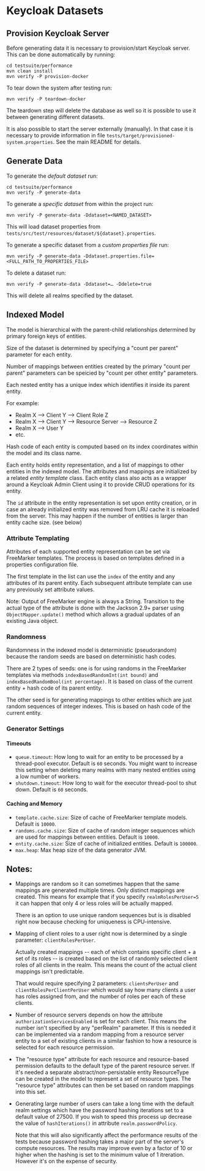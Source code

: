 # Keycloak Datasets

## Provision Keycloak Server

Before generating data it is necessary to provision/start Keycloak server. This can
be done automatically by running:

```
cd testsuite/performance
mvn clean install
mvn verify -P provision-docker
```
To tear down the system after testing run:
```
mvn verify -P teardown-docker
```
The teardown step will delete the database as well so it is possible to use it between generating different datasets.

It is also possible to start the server externally (manually). In that case it is necessary
to provide information in file `tests/target/provisioned-system.properties`.
See the main README for details.

## Generate Data

To generate the *default dataset* run:
```
cd testsuite/performance
mvn verify -P generate-data
```

To generate a *specific dataset* from within the project run:
```
mvn verify -P generate-data -Ddataset=<NAMED_DATASET>
```
This will load dataset properties from `tests/src/test/resources/dataset/${dataset}.properties`.

To generate a specific dataset from a *custom properties file* run:
```
mvn verify -P generate-data -Ddataset.properties.file=<FULL_PATH_TO_PROPERTIES_FILE>
```

To delete a dataset run:
```
mvn verify -P generate-data -Ddataset=… -Ddelete=true
```
This will delete all realms specified by the dataset.


## Indexed Model

The model is hierarchical with the parent-child relationships determined by primary foreign keys of entities.

Size of the dataset is determined by specifying a "count per parent" parameter for each entity.

Number of mappings between entities created by the primary "count per parent" parameters
can be speicied by "count per other entity" parameters.

Each nested entity has a unique index which identifies it inside its parent entity.

For example:
- Realm X --> Client Y --> Client Role Z
- Realm X --> Client Y --> Resource Server --> Resource Z
- Realm X --> User Y
- etc.

Hash code of each entity is computed based on its index coordinates within the model and its class name.

Each entity holds entity representation, and a list of mappings to other entities in the indexed model.
The attributes and mappings are initialized by a related *entity template* class.
Each entity class also acts as a wrapper around a Keycloak Admin Client using it
to provide CRUD operations for its entity.

The `id` attribute in the entity representation is set upon entity creation, or in case
an already initialized entity was removed from LRU cache it is reloaded from the server.
This may happen if the number of entities is larger than entity cache size. (see below)

### Attribute Templating

Attributes of each supported entity representation can be set via FreeMarker templates.
The process is based on templates defined in a properties configuration file.

The first template in the list can use the `index` of the entity and any attributes of its parent entity.
Each subsequent attribute template can use any previously set attribute values.

Note: Output of FreeMarker engine is always a String. Transition to the actual type
of the attribute is done with the Jackson 2.9+ parser using `ObjectMapper.update()` method
which allows a gradual updates of an existing Java object.

### Randomness

Randomness in the indexed model is deterministic (pseudorandom) because the
random seeds are based on deterministic hash codes.

There are 2 types of seeds: one is for using randoms in the FreeMarker templates
via methods `indexBasedRandomInt(int bound)` and `indexBasedRandomBool(int percentage)`.
It is based on class of the current entity + hash code of its parent entity.

The other seed is for generating mappings to other entities which are just
random sequences of integer indexes. This is based on hash code of the current entity.

### Generator Settings

#### Timeouts
- `queue.timeout`: How long to wait for an entity to be processed by a thread-pool executor. Default is `60` seconds.
You might want to increase this setting when deleting many realms with many nested entities using a low number of workers.
- `shutdown.timeout`: How long to wait for the executor thread-pool to shut down. Default is `60` seconds.

#### Caching and Memory
- `template.cache.size`: Size of cache of FreeMarker template models. Default is `10000`.
- `randoms.cache.size`: Size of cache of random integer sequences which are used for mappings between entities. Default is `10000`.
- `entity.cache.size`: Size of cache of initialized entities. Default is `100000`.
- `max.heap`: Max heap size of the data generator JVM.


## Notes:

- Mappings are random so it can sometimes happen that the same mappings are generated multiple times.
Only distinct mappings are created.
This means for example that if you specify `realmRolesPerUser=5` it can happen
that only 4 or less roles will be actually mapped.

    There is an option to use unique random sequences but is is disabled right now
because checking for uniqueness is CPU-intensive.

- Mapping of client roles to a user right now is determined by a single parameter: `clientRolesPerUser`.

    Actually created mappings -- each of which contains specific client + a set of its roles -- is created
based on the list of randomly selected client roles of all clients in the realm.
This means the count of the actual client mappings isn't predictable.

    That would require specifying 2 parameters: `clientsPerUser` and `clientRolesPerClientPerUser`
which would say how many clients a user has roles assigned from, and the number of roles per each of these clients.

- Number of resource servers depends on how the attribute `authorizationServicesEnabled`
is set for each client. This means the number isn't specified  by any "perRealm" parameter.
If this is needed it can be implemented via a random mapping from a resource server entity
to a set of existing clients in a similar fashion to how a resource is selected for each resource permission.

- The "resource type" attribute for each resource and resource-based permission defaults to
the default type of the parent resource server.
If it's needed a separate abstract/non-persistable entity ResourceType can be created in the model
to represent a set of resource types. The "resource type" attributes can then be set based on random mappings into this set.

- Generating large number of users can take a long time with the default realm settings
which have the password hashing iterations set to a default value of 27500.
If you wish to speed this process up decrease the value of `hashIterations()` in attribute `realm.passwordPolicy`.

    Note that this will also significantly affect the performance results of the tests because
password hashing takes a major part of the server's compute resources. The results may
improve even by a factor of 10 or higher when the hashing is set to the minimum value of 1 itreration.
However it's on the expense of security.

